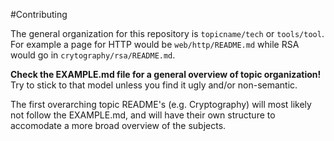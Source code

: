 #Contributing

The general organization for this repository is `topicname/tech` or `tools/tool`. For example a page for HTTP would be `web/http/README.md` while RSA would go in `crytography/rsa/README.md`.

**Check the EXAMPLE.md file for a general overview of topic organization!** Try to stick to that model unless you find it ugly and/or non-semantic.

The first overarching topic README's (e.g. Cryptography) will most likely not follow the EXAMPLE.md, and will have their own structure to accomodate a more broad overview of the subjects.
